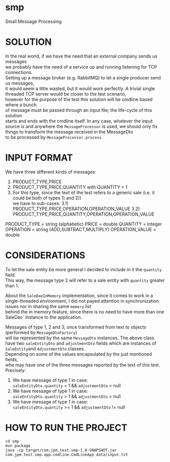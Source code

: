 # smp
Small Message Processing

# SOLUTION

In the real world, if we have the need that an external company sends us messages  
we probably have the need of a service up and running listening for TCP connections.  
Setting up a message broker (e.g. RabbitMQ) to let a single producer send us messages,  
it would seem a little wasted, but it would work perfectly.
A trivial single threaded TCP server would be closer to the test scenario,  
however for the purpose of the test this solution will be cmdline based where a bunch  
of message must be passed through an input file; the life-cycle of this solution  
starts and ends with the cmdline itself.
In any case, whatever the input source is and anywhere the `MessageProcessor` is used,
we should only fix things to transform the message received in the MessageDto  
to be processed by `MessageProcessor.process`.  


# INPUT FORMAT

We have three different kinds of messages:

1. PRODUCT_TYPE,PRICE 
2. PRODUCT_TYPE,PRICE,QUANTITY with QUANTITY > 1
3. For this type, since the text of the test refers to a generic sale (i.e. it could be both of types 1) and 2))  
   we have to sub-cases:
   3.1) PRODUCT_TYPE,PRICE,OPERATION,OPERATION_VALUE
   3.2) PRODUCT_TYPE,PRICE,QUANTITY,OPERATION,OPERATION_VALUE
   
PRODUCT_TYPE = string (alphabetic)
PRICE = double
QUANTITY = integer
OPERATION = string (ADD,SUBTRACT,MULTIPLY)
OPERATION_VALUE = double

# CONSIDERATIONS

To let the sale entity be more general I decided to include in it the `quantity` field.  
This way, the message type 2 will refer to a sale entity with `quantity` greater than 1.

About the `SaleDaoInMemory` implementation, since it comes to work in a single-threaded environment,
I did not payed attention in synchronization issues nor in sharing the same `memory` list  
behind the in memory feature, since there is no need to have more than one SaleDao` instance to the application.  

Messages of type 1, 2 and 3, once transformed from text to objects (performed by `MessageDtoFactory`)  
will be represented by the same `MessageDto` instances.
The above class have two `saleEntityDto` and `adjustmentDto` fields which are instances of  
`SaleEntity`and `AdjustmentDto` classes.  
Depending on some of the values encapsulated by the just mentioned fields,  
whe may have one of the three messages reported by the text of this test.  
Precisely:  
1.  We have message of type 1 in case:  
    `saleEntityDto.quantity` = 1 && `adjustmentDto` = null  
2.  We have message of type 1 in case:  
    `saleEntityDto.quantity` > 1 && `adjustmentDto` = null  
3.  We have message of type 1 in case:  
    `saleEntityDto.quantity` >= 1 && `adjustmentDto` != null  

# HOW TO RUN THE PROJECT  

`cd smp`  
`mvn package`    
`java -cp target/com.jpm.test.smp-1.0-SNAPSHOT.jar com.jpm.test.smp.app.cmdline.CmdLineApp data/input.txt`  

